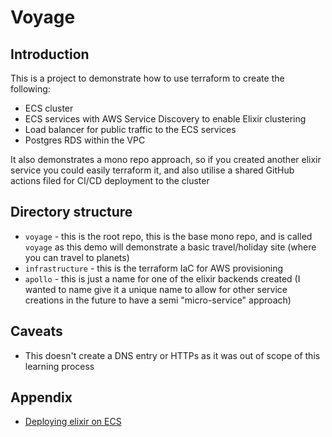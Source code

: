# Voyage

## Introduction
This is a project to demonstrate how to use terraform to create the following:
- ECS cluster
- ECS services with AWS Service Discovery to enable Elixir clustering
- Load balancer for public traffic to the ECS services
- Postgres RDS within the VPC

It also demonstrates a mono repo approach, so if you created another elixir service you could easily terraform it, and also utilise a shared GitHub actions filed for CI/CD deployment to the cluster

## Directory structure
- `voyage` - this is the root repo, this is the base mono repo, and is called `voyage` as this demo will demonstrate a basic travel/holiday site (where you can travel to planets)
- `infrastructure` - this is the terraform IaC for AWS provisioning
- `apollo` - this is just a name for one of the elixir backends created (I wanted to name give it a unique name to allow for other service creations in the future to have a semi "micro-service" approach)

## Caveats
- This doesn't create a DNS entry or HTTPs as it was out of scope of this learning process

## Appendix
- [Deploying elixir on ECS](https://silbernagel.dev/posts/deploying-elixir-on-ecs-part-1/)